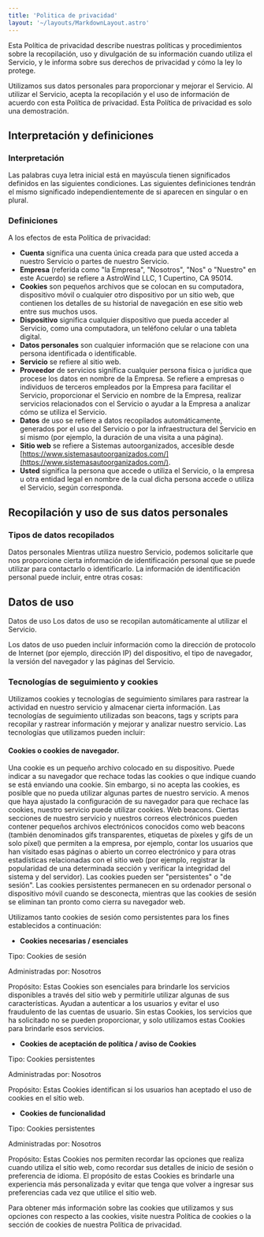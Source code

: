 ```yaml
---
title: 'Politica de privacidad'
layout: '~/layouts/MarkdownLayout.astro'
---
```


Esta Política de privacidad describe nuestras políticas y procedimientos sobre la recopilación, uso y divulgación de su información cuando utiliza el Servicio, y le informa sobre sus derechos de privacidad y cómo la ley lo protege.

Utilizamos sus datos personales para proporcionar y mejorar el Servicio. Al utilizar el Servicio, acepta la recopilación y el uso de información de acuerdo con esta Política de privacidad. Esta Política de privacidad es solo una demostración.

## Interpretación y definiciones

### Interpretación

Las palabras cuya letra inicial está en mayúscula tienen significados definidos en las siguientes condiciones. Las siguientes definiciones tendrán el mismo significado independientemente de si aparecen en singular o en plural.

### Definiciones

A los efectos de esta Política de privacidad:

- **Cuenta** significa una cuenta única creada para que usted acceda a nuestro Servicio o partes de nuestro Servicio.
- **Empresa** (referida como "la Empresa", "Nosotros", "Nos" o "Nuestro" en este Acuerdo) se refiere a AstroWind LLC, 1 Cupertino, CA 95014.
- **Cookies** son pequeños archivos que se colocan en su computadora, dispositivo móvil o cualquier otro dispositivo por un sitio web, que contienen los detalles de su historial de navegación en ese sitio web entre sus muchos usos.
- **Dispositivo** significa cualquier dispositivo que pueda acceder al Servicio, como una computadora, un teléfono celular o una tableta digital.
- **Datos personales** son cualquier información que se relacione con una persona identificada o identificable.
- **Servicio** se refiere al sitio web.
- **Proveedor** de servicios significa cualquier persona física o jurídica que procese los datos en nombre de la Empresa. Se refiere a empresas o individuos de terceros empleados por la Empresa para facilitar el Servicio, proporcionar el Servicio en nombre de la Empresa, realizar servicios relacionados con el Servicio o ayudar a la Empresa a analizar cómo se utiliza el Servicio.
- **Datos** de uso se refiere a datos recopilados automáticamente, generados por el uso del Servicio o por la infraestructura del Servicio en sí mismo (por ejemplo, la duración de una visita a una página).
- **Sitio web** se refiere a Sistemas autoorganizados, accesible desde [https://www.sistemasautoorganizados.com/](https://www.sistemasautoorganizados.com/).
- **Usted** significa la persona que accede o utiliza el Servicio, o la empresa u otra entidad legal en nombre de la cual dicha persona accede o utiliza el Servicio, según corresponda.

## Recopilación y uso de sus datos personales
### Tipos de datos recopilados

Datos personales
Mientras utiliza nuestro Servicio, podemos solicitarle que nos proporcione cierta información de identificación personal que se puede utilizar para contactarlo o identificarlo. La información de identificación personal puede incluir, entre otras cosas:

## Datos de uso

Datos de uso
Los datos de uso se recopilan automáticamente al utilizar el Servicio.

Los datos de uso pueden incluir información como la dirección de protocolo de Internet (por ejemplo, dirección IP) del dispositivo, el tipo de navegador, la versión del navegador y las páginas del Servicio.

### Tecnologías de seguimiento y cookies
Utilizamos cookies y tecnologías de seguimiento similares para rastrear la actividad en nuestro servicio y almacenar cierta información. Las tecnologías de seguimiento utilizadas son beacons, tags y scripts para recopilar y rastrear información y mejorar y analizar nuestro servicio. Las tecnologías que utilizamos pueden incluir:

#### Cookies o cookies de navegador. 
Una cookie es un pequeño archivo colocado en su dispositivo. Puede indicar a su navegador que rechace todas las cookies o que indique cuando se está enviando una cookie. Sin embargo, si no acepta las cookies, es posible que no pueda utilizar algunas partes de nuestro servicio. A menos que haya ajustado la configuración de su navegador para que rechace las cookies, nuestro servicio puede utilizar cookies.
Web beacons. Ciertas secciones de nuestro servicio y nuestros correos electrónicos pueden contener pequeños archivos electrónicos conocidos como web beacons (también denominados gifs transparentes, etiquetas de píxeles y gifs de un solo píxel) que permiten a la empresa, por ejemplo, contar los usuarios que han visitado esas páginas o abierto un correo electrónico y para otras estadísticas relacionadas con el sitio web (por ejemplo, registrar la popularidad de una determinada sección y verificar la integridad del sistema y del servidor).
Las cookies pueden ser "persistentes" o "de sesión". Las cookies persistentes permanecen en su ordenador personal o dispositivo móvil cuando se desconecta, mientras que las cookies de sesión se eliminan tan pronto como cierra su navegador web.

Utilizamos tanto cookies de sesión como persistentes para los fines establecidos a continuación:

- **Cookies necesarias / esenciales**

Tipo: Cookies de sesión

Administradas por: Nosotros

Propósito: Estas Cookies son esenciales para brindarle los servicios disponibles a través del sitio web y permitirle utilizar algunas de sus características. Ayudan a autenticar a los usuarios y evitar el uso fraudulento de las cuentas de usuario. Sin estas Cookies, los servicios que ha solicitado no se pueden proporcionar, y solo utilizamos estas Cookies para brindarle esos servicios.

- **Cookies de aceptación de política / aviso de Cookies**

Tipo: Cookies persistentes

Administradas por: Nosotros

Propósito: Estas Cookies identifican si los usuarios han aceptado el uso de cookies en el sitio web.

- **Cookies de funcionalidad**

Tipo: Cookies persistentes

Administradas por: Nosotros

Propósito: Estas Cookies nos permiten recordar las opciones que realiza cuando utiliza el sitio web, como recordar sus detalles de inicio de sesión o preferencia de idioma. El propósito de estas Cookies es brindarle una experiencia más personalizada y evitar que tenga que volver a ingresar sus preferencias cada vez que utilice el sitio web.

Para obtener más información sobre las cookies que utilizamos y sus opciones con respecto a las cookies, visite nuestra Política de cookies o la sección de cookies de nuestra Política de privacidad.

